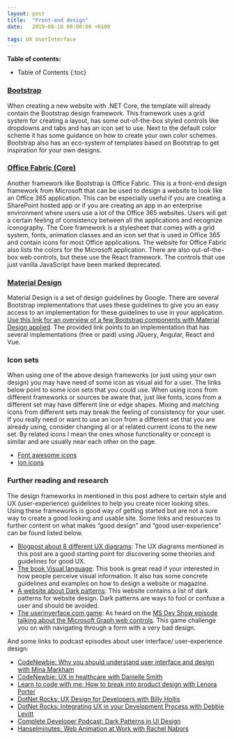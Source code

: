 ```yaml
---
layout: post
title:  "Front-end design"
date:   2019-08-10 00:00:00 +0100

tags: UX UserInterface
---
```


**Table of contents:**
* Table of Contents
{:toc}

### [Bootstrap](https://getbootstrap.com/)

When creating a new website with .NET Core, the template will already contain the Bootstrap design framework. This framework uses a grid system for creating a layout, has some out-of-the-box styled controls like dropdowns and tabs and has an icon set to use. Next to the default color scheme it has some guidance on how to create your own color schemes. Bootstrap also has an eco-system of templates based on Bootstrap to get inspiration for your own designs. 

### [Office Fabric (Core)](https://developer.microsoft.com/en-us/fabric#/get-started)

Another framework like Bootstrap is Office Fabric. This is a front-end design framework from Microsoft that can be used to design a website to look like an Office 365 application. This can be especially useful if you are creating a SharePoint hosted app or if you are creating  an app in an enterprise environment where users use a lot of the Office 365 websites. Users will get a certain feeling of consistency between all the applications and recognize iconography. The Core framework is a stylesheet that comes with a grid system, fonts, animation classes and an icon set that is used in Office 365 and contain icons for most Office applications. The website for Office Fabric also lists the colors for the Microsoft application. There are also out-of-the-box web controls, but these use the React framework. The controls that use just vanilla JavaScript have been marked deprecated. 

### [Material Design](https://material.io/design/) 

Material Design is a set of design guidelines by Google. There are several Bootstrap implementations that uses these guidelines to give you an easy access to an implementation for these guidelines to use in your application. [Use this link for an overview of a few Bootstrap components with Material Design applied](https://mdbootstrap.com/docs/jquery/components/demo/). The provided link points to an implementation that has several implementations (free or paid) using JQuery, Angular, React and Vue.

### Icon sets

When using one of the above design frameworks (or just using your own design) you may have need of some icon as visual aid for a user. The links below point to some icon sets that you could use. When using icons from different frameworks or sources be aware that, just like fonts, icons from a different set may have different line or edge shapes. Mixing and matching icons from different sets may break the feeling of consistency for your user. If you really need or want to use an icon from a different set that you are already using, consider changing al or al related current icons to the new set. By related icons I mean the ones whose functionality or concept is similar and are usually near each other on the page.

- [Font awesome icons](https://fontawesome.com/)
- [Ion icons](https://ionicons.com/) 

###  Further reading and research

The design frameworks in mentioned in this post adhere to certain style and UX (user-experience) guidelines to help you create nicer looking sites. Using these frameworks is good way of getting started but are not a sure way to create a good looking and usable site. Some links and resources to further content on what makes “good design” and “good user-experience” can be found listed below.

- [Blogpost about 8 different UX diagrams](https://www.uxbooth.com/articles/8-must-see-ux-diagrams/): The UX diagrams mentioned in this post are a good starting point for discovering some theories and guidelines for good UX.
- [The book Visual language](https://www.amazon.com/dp/9490947725/ref=cm_sw_em_r_mt_dp_U_0KNtDb84VSDWY): This book is great read if your interested in how people perceive visual information. It also has some concrete guidelines and examples on how to design a website or magazine.
- [A website about Dark patterns](https://www.darkpatterns.org/types-of-dark-pattern): This website contains a list of dark patterns for website design. Dark patterns are ways to fool or confuse a user and should be avoided.
- [The userinyerface.com game](https://userinyerface.com/): As heard on the [MS Dev Show episode talking about the Microsoft Graph web controls](https://msdevshow.com/2019/07/graph-toolkit-with-nikola-metulev/). This game challenge you on with navigating through a form with a very bad design.

And some links to podcast episodes about user interface/ user-experience design:

- [CodeNewbie: Why you should understand user interface and design with Mina Markham](https://www.codenewbie.org/podcast/why-you-should-understand-user-interface-and-design)
- [CodeNewbie: UX in healthcare with Danielle Smith](https://www.codenewbie.org/podcast/ux-in-healthcare)
- [Learn to code with me: How to break into product design with Lenora Porter](https://learntocodewith.me/podcast/product-design/)
- [DotNet Rocks: UX Design for Developers with Billy Hollis](https://dotnetrocks.com/?show=1618 )
- [DotNet Rocks: Integrating UX in your Development Process with Debbie Levitt](https://dotnetrocks.com/?show=1643)
- [Complete Developer Podcast: Dark Patterns in UI Design](https://completedeveloperpodcast.com/episode-175/)
- [Hanselminutes: Web Animation at Work with Rachel Nabors](https://hanselminutes.com/602/web-animation-at-work-with-rachel-nabors)